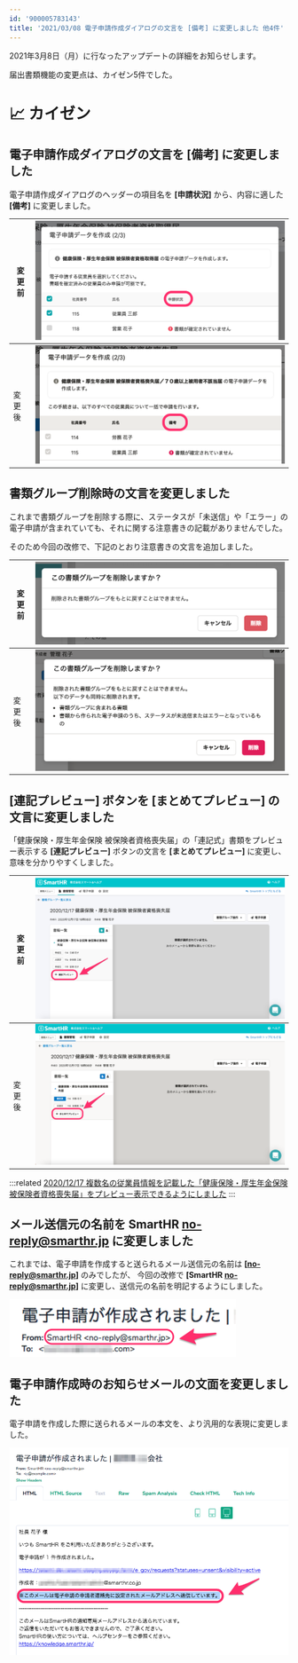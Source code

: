```yaml
---
id: '900005783143'
title: '2021/03/08 電子申請作成ダイアログの文言を [備考] に変更しました 他4件'
---
```

2021年3月8日（月）に行なったアップデートの詳細をお知らせします。

届出書類機能の変更点は、カイゼン5件でした。

# 📈 カイゼン

## 電子申請作成ダイアログの文言を \[備考\] に変更しました

電子申請作成ダイアログのヘッダーの項目名を **\[申請状況\]** から、内容に適した **\[備考\]** に変更しました。

| 変更前 | ![__________2020-12-21_10_37_25-2.png](./__________2020-12-21_10_37_25-2.png) |
| --- | --- |
| 変更後 | ![__________2021-03-09_9_55_20.png](./__________2021-03-09_9_55_20.png) |

## 書類グループ削除時の文言を変更しました

これまで書類グループを削除する際に、ステータスが「未送信」や「エラー」の電子申請が含まれていても、それに関する注意書きの記載がありませんでした。

そのため今回の改修で、下記のとおり注意書きの文言を追加しました。

| 変更前 | ![D113F12B-131A-47CD-BFC1-3DC9637B31B6.png](./D113F12B-131A-47CD-BFC1-3DC9637B31B6.png) |
| --- | --- |
| 変更後 | ![__________2021-03-09_10_31_36.png](./__________2021-03-09_10_31_36.png) |

## \[連記プレビュー\] ボタンを \[まとめてプレビュー\] の文言に変更しました

「健康保険・厚生年金保険 被保険者資格喪失届」の「連記式」書類をプレビュー表示する **\[連記プレビュー\]** ボタンの文言を **\[まとめてプレビュー\]** に変更し、意味を分かりやすくしました。

| 変更前 | ![__________2020-12-17_18_32_55.png](./__________2020-12-17_18_32_55.png) |
| --- | --- |
| 変更後 | ![__________2021-03-09_10_45_11.png](./__________2021-03-09_10_45_11.png) |

:::related
[2020/12/17 複数名の従業員情報を記載した「健康保険・厚生年金保険 被保険者資格喪失届」をプレビュー表示できるようにしました](https://knowledge.smarthr.jp/hc/ja/articles/1500000458981)
:::

## メール送信元の名前を SmartHR <no-reply@smarthr.jp> に変更しました

これまでは、電子申請を作成すると送られるメール送信元の名前は **\[no-reply@smarthr.jp\]** のみでしたが、 今回の改修で **\[SmartHR <no-reply@smarthr.jp>\]** に変更し、送信元の名前を明記するようにしました。

![36e7b15c-77fb-4636-bd35-d9afbc32ea33-1920x323r.png](./36e7b15c-77fb-4636-bd35-d9afbc32ea33-1920x323r.png)

## 電子申請作成時のお知らせメールの文面を変更しました

電子申請を作成した際に送られるメールの本文を、より汎用的な表現に変更しました。

![2f2fa52c-995b-4277-a338-4d0d0c643c75-1920x1423r-2.png](./2f2fa52c-995b-4277-a338-4d0d0c643c75-1920x1423r-2.png)
